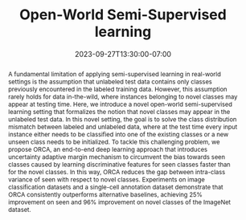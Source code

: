 ---
# Documentation: https://wowchemy.com/docs/managing-content/

title: "Open-World Semi-Supervised learning"
event: EMIL Fall'23 Seminars
event_url:
location: Health Futures Center, ASU
address:
  street:
  city:
  region:
  postcode:
  country:
summary: A fundamental limitation of applying semi-supervised learning in real-world settings is the assumption that unlabeled test data contains only classes previously encountered in the labeled training data. However, this assumption rarely holds for data in-the-wild, where instances belonging to novel classes may appear at testing time. Here, we introduce a novel open-world semi-supervised learning setting that formalizes the notion that novel classes may appear in the unlabeled test data.
abstract: A fundamental limitation of applying semi-supervised learning in real-world settings is the assumption that unlabeled test data contains only classes previously encountered in the labeled training data. However, this assumption rarely holds for data in-the-wild, where instances belonging to novel classes may appear at testing time. Here, we introduce a novel open-world semi-supervised learning setting that formalizes the notion that novel classes may appear in the unlabeled test data. In this novel setting, the goal is to solve the class distribution mismatch between labeled and unlabeled data, where at the test time every input instance either needs to be classified into one of the existing classes or a new unseen class needs to be initialized. To tackle this challenging problem, we propose ORCA, an end-to-end deep learning approach that introduces uncertainty adaptive margin mechanism to circumvent the bias towards seen classes caused by learning discriminative features for seen classes faster than for the novel classes. In this way, ORCA reduces the gap between intra-class variance of seen with respect to novel classes. Experiments on image classification datasets and a single-cell annotation dataset demonstrate that ORCA consistently outperforms alternative baselines, achieving 25% improvement on seen and 96% improvement on novel classes of the ImageNet dataset.

# Talk start and end times.
#   End time can optionally be hidden by prefixing the line with `#`.
date: 2023-09-27T13:30:00-07:00
date_end: 2023-09-27T14:00:00-07:00
all_day: false

# Schedule page publish date (NOT event date).
publishDate: 2022-09-27T16:50:20-07:00

authors: [abdullah-mamun]
tags: []

# Is this a featured event? (true/false)
featured: false

# Featured image
# To use, add an image named `featured.jpg/png` to your page's folder. 
# Focal points: Smart, Center, TopLeft, Top, TopRight, Left, Right, BottomLeft, Bottom, BottomRight.
image:
  caption: ""
  focal_point: ""
  preview_only: false

# Custom links (optional).
#   Uncomment and edit lines below to show custom links.
# links:
# - name: Follow
#   url: https://twitter.com
#   icon_pack: fab
#   icon: twitter

# Optional filename of your slides within your event's folder or a URL.
url_slides: slides.pdf

url_code:
url_pdf: "https://arxiv.org/abs/2102.03526"
url_video:

# Markdown Slides (optional).
#   Associate this event with Markdown slides.
#   Simply enter your slide deck's filename without extension.
#   E.g. `slides = "example-slides"` references `content/slides/example-slides.md`.
#   Otherwise, set `slides = ""`.
slides: ""

# Projects (optional).
#   Associate this post with one or more of your projects.
#   Simply enter your project's folder or file name without extension.
#   E.g. `projects = ["internal-project"]` references `content/project/deep-learning/index.md`.
#   Otherwise, set `projects = []`.
projects: []
---